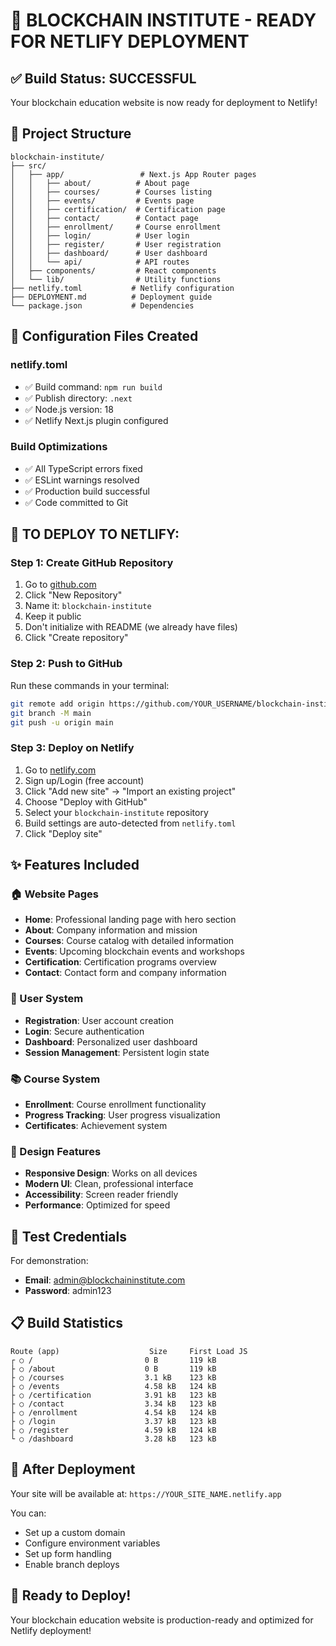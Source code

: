 # 🚀 BLOCKCHAIN INSTITUTE - READY FOR NETLIFY DEPLOYMENT

## ✅ Build Status: SUCCESSFUL

Your blockchain education website is now ready for deployment to Netlify!

## 📁 Project Structure
```
blockchain-institute/
├── src/
│   ├── app/                 # Next.js App Router pages
│   │   ├── about/          # About page
│   │   ├── courses/        # Courses listing
│   │   ├── events/         # Events page
│   │   ├── certification/  # Certification page
│   │   ├── contact/        # Contact page
│   │   ├── enrollment/     # Course enrollment
│   │   ├── login/          # User login
│   │   ├── register/       # User registration
│   │   ├── dashboard/      # User dashboard
│   │   └── api/            # API routes
│   ├── components/         # React components
│   └── lib/                # Utility functions
├── netlify.toml           # Netlify configuration
├── DEPLOYMENT.md          # Deployment guide
└── package.json           # Dependencies
```

## 🔧 Configuration Files Created

### netlify.toml
- ✅ Build command: `npm run build`
- ✅ Publish directory: `.next`
- ✅ Node.js version: 18
- ✅ Netlify Next.js plugin configured

### Build Optimizations
- ✅ All TypeScript errors fixed
- ✅ ESLint warnings resolved
- ✅ Production build successful
- ✅ Code committed to Git

## 🎯 TO DEPLOY TO NETLIFY:

### Step 1: Create GitHub Repository
1. Go to [github.com](https://github.com)
2. Click "New Repository"
3. Name it: `blockchain-institute`
4. Keep it public
5. Don't initialize with README (we already have files)
6. Click "Create repository"

### Step 2: Push to GitHub
Run these commands in your terminal:

```bash
git remote add origin https://github.com/YOUR_USERNAME/blockchain-institute.git
git branch -M main
git push -u origin main
```

### Step 3: Deploy on Netlify
1. Go to [netlify.com](https://netlify.com)
2. Sign up/Login (free account)
3. Click "Add new site" → "Import an existing project"
4. Choose "Deploy with GitHub"
5. Select your `blockchain-institute` repository
6. Build settings are auto-detected from `netlify.toml`
7. Click "Deploy site"

## ✨ Features Included

### 🏠 Website Pages
- **Home**: Professional landing page with hero section
- **About**: Company information and mission
- **Courses**: Course catalog with detailed information
- **Events**: Upcoming blockchain events and workshops
- **Certification**: Certification programs overview
- **Contact**: Contact form and company information

### 👤 User System
- **Registration**: User account creation
- **Login**: Secure authentication
- **Dashboard**: Personalized user dashboard
- **Session Management**: Persistent login state

### 📚 Course System
- **Enrollment**: Course enrollment functionality
- **Progress Tracking**: User progress visualization
- **Certificates**: Achievement system

### 🎨 Design Features
- **Responsive Design**: Works on all devices
- **Modern UI**: Clean, professional interface
- **Accessibility**: Screen reader friendly
- **Performance**: Optimized for speed

## 🧪 Test Credentials

For demonstration:
- **Email**: admin@blockchaininstitute.com
- **Password**: admin123

## 📋 Build Statistics

```
Route (app)                    Size     First Load JS
┌ ○ /                         0 B       119 kB
├ ○ /about                    0 B       119 kB
├ ○ /courses                  3.1 kB    123 kB
├ ○ /events                   4.58 kB   124 kB
├ ○ /certification            3.91 kB   123 kB
├ ○ /contact                  3.34 kB   123 kB
├ ○ /enrollment               4.54 kB   124 kB
├ ○ /login                    3.37 kB   123 kB
├ ○ /register                 4.59 kB   124 kB
└ ○ /dashboard                3.28 kB   123 kB
```

## 🔗 After Deployment

Your site will be available at: `https://YOUR_SITE_NAME.netlify.app`

You can:
- Set up a custom domain
- Configure environment variables
- Set up form handling
- Enable branch deploys

## 🚀 Ready to Deploy!

Your blockchain education website is production-ready and optimized for Netlify deployment!
